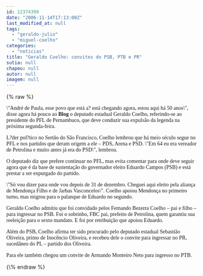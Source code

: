 ```yaml
---
id: 12374399
date: "2006-11-14T17:13:00Z"
last_modified_at: null
tags:
  - "geraldo-julio"
  - "miguel-coelho"
categories:
  - "noticias"
title: "Geraldo Coelho: convites do PSB, PTB e PR"
sutia: null
chapeu: null
autor: null
imagem: null
---
```

{\% raw %}
<p><P><FONT face=Verdana>\"André de Paula, esse povo que está a? está chegando agora, estou aqui há 50 anos\", disse agora há pouco ao <STRONG>Blog</STRONG> o deputado estadual Geraldo Coelho, referindo-se ao presidente do PFL de Pernambuco, que deve conduzir sua expulsão da legenda na próxima segunda-feira.</FONT></P></p>
<p><P><FONT face=Verdana>L?der pol?tico no Sertão do São Francisco, Coelho lembrou que há meio século segue no PFL e nos partidos que deram origem a ele – PDS, Arena e PSD. \"Em 64 eu era vereador de Petrolina e muito antes já era do PSD\", lembrou.</FONT></P></p>
<p><P><FONT face=Verdana>O deputado diz que prefere continuar no PFL, mas evita comentar para onde deve seguir agora que é da base de sustentação do governador eleito Eduardo Campos (PSB) e está prestar a ser expurgado do partido.</FONT></P></p>
<p><P><FONT face=Verdana>\"Só vou dizer para onde vou depois de 31 de dezembro. Cheguei aqui eleito pela aliança de Mendonça Filho e de Jarbas Vasconcelos\". Coelho apoiou Mendonça no primeiro turno, mas migrou para o palanque de Eduardo no segundo.</FONT></P></p>
<p><P><FONT face=Verdana>Geraldo Coelho admitiu que foi convidado pelos Fernando Bezerra Coelho – pai e filho – para ingressar no PSB. Foi o sobrinho, FBC pai, prefeito de Petrolina, quem garantiu sua reeleição para o sexto mandato. E foi por retribuição que apoiou Eduardo.</FONT></P></p>
<p><P><FONT face=Verdana>Além do PSB, Coelho afirma ter sido procurado pelo deputado estadual Sebastião Oliveira, primo de Inocêncio Oliveira, e recebeu dele o convite para ingressar no PR, sucedâneo do PL – partido dos Oliveira.</FONT></P></p>
<p><P><FONT face=Verdana>Para ele também chegou um convite de Armando Monteiro Neto para ingresso no PTB.</FONT></P> </p>
{\% endraw %}